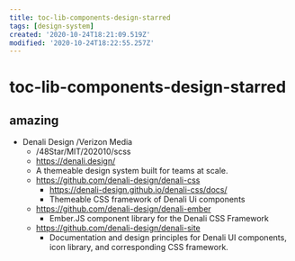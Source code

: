 ```yaml
---
title: toc-lib-components-design-starred
tags: [design-system]
created: '2020-10-24T18:21:09.519Z'
modified: '2020-10-24T18:22:55.257Z'
---
```


# toc-lib-components-design-starred

## amazing

- Denali Design /Verizon Media
  - /48Star/MIT/202010/scss
  - https://denali.design/
  - A themeable design system built for teams at scale.
  - https://github.com/denali-design/denali-css
    - https://denali-design.github.io/denali-css/docs/
    - Themeable CSS framework of Denali Ui components
  - https://github.com/denali-design/denali-ember
    - Ember.JS component library for the Denali CSS Framework
  - https://github.com/denali-design/denali-site
    - Documentation and design principles for Denali UI components, icon library, and corresponding CSS framework.
